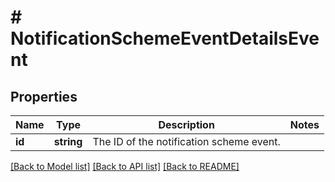 # # NotificationSchemeEventDetailsEvent

## Properties

Name | Type | Description | Notes
------------ | ------------- | ------------- | -------------
**id** | **string** | The ID of the notification scheme event. |

[[Back to Model list]](../../README.md#models) [[Back to API list]](../../README.md#endpoints) [[Back to README]](../../README.md)
